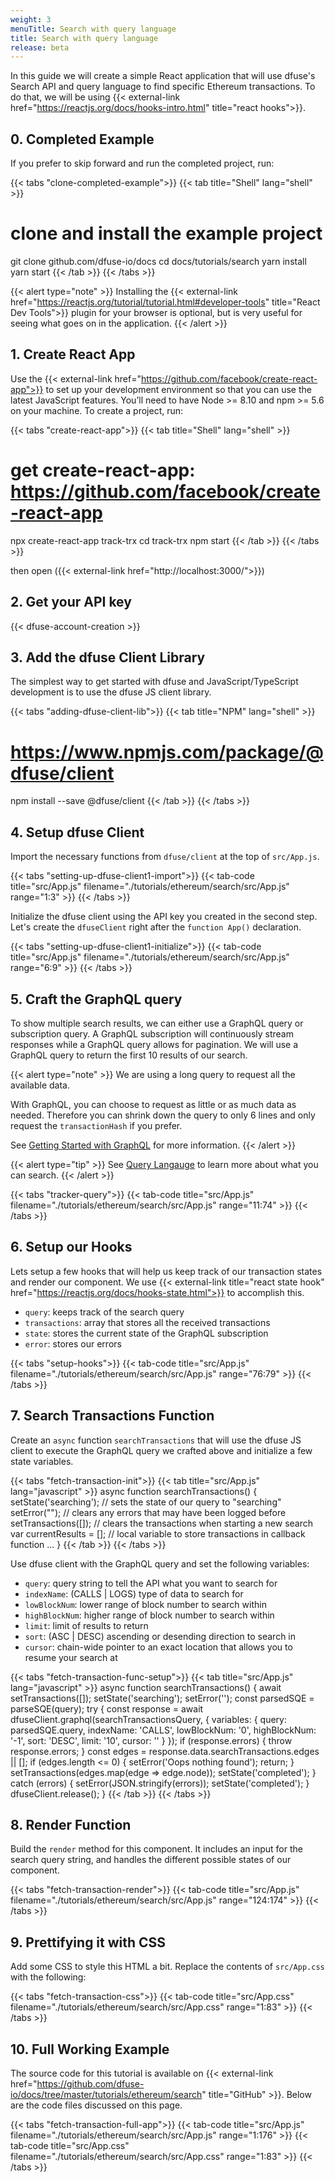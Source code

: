 ```yaml
---
weight: 3
menuTitle: Search with query language
title: Search with query language
release: beta
---
```


In this guide we will create a simple React application that will use dfuse's Search API and query language to find specific Ethereum transactions. To do that, we will be using {{< external-link href="https://reactjs.org/docs/hooks-intro.html" title="react hooks">}}.

## 0. Completed Example

If you prefer to skip forward and run the completed project, run:

{{< tabs "clone-completed-example">}}
{{< tab title="Shell" lang="shell" >}}
# clone and install the example project
git clone github.com/dfuse-io/docs
cd docs/tutorials/search
yarn install
yarn start
{{< /tab >}}
{{< /tabs >}}

{{< alert type="note" >}}
Installing the {{< external-link href="https://reactjs.org/tutorial/tutorial.html#developer-tools" title="React Dev Tools">}} plugin for your browser is optional, but is very useful for seeing what goes on in the application.
{{< /alert >}}

## 1. Create React App

Use the {{< external-link href="https://github.com/facebook/create-react-app">}} to set up your development environment so that you can use the latest JavaScript features. You’ll need to have Node >= 8.10 and npm >= 5.6 on your machine. To create a project, run:

{{< tabs "create-react-app">}}
{{< tab title="Shell" lang="shell" >}}
# get create-react-app: https://github.com/facebook/create-react-app
npx create-react-app track-trx
cd track-trx
npm start
{{< /tab >}}
{{< /tabs >}}

then open ({{< external-link href="http://localhost:3000/">}})

## 2. Get your API key

{{< dfuse-account-creation >}}

## 3. Add the dfuse Client Library

The simplest way to get started with dfuse and JavaScript/TypeScript development is to use the dfuse JS client library.

{{< tabs "adding-dfuse-client-lib">}}
{{< tab title="NPM" lang="shell" >}}
# https://www.npmjs.com/package/@dfuse/client
npm install --save @dfuse/client
{{< /tab >}}
{{< /tabs >}}

## 4. Setup dfuse Client

Import the necessary functions from `dfuse/client` at the top of `src/App.js`.

{{< tabs "setting-up-dfuse-client1-import">}}
{{< tab-code title="src/App.js" filename="./tutorials/ethereum/search/src/App.js" range="1:3" >}}
{{< /tabs >}}

Initialize the dfuse client using the API key you created in the second step. Let's create the `dfuseClient` right after the `function App()` declaration.

{{< tabs "setting-up-dfuse-client1-initialize">}}
{{< tab-code title="src/App.js" filename="./tutorials/ethereum/search/src/App.js" range="6:9" >}}
{{< /tabs >}}

## 5. Craft the GraphQL query

To show multiple search results, we can either use a GraphQL query or subscription query. A GraphQL subscription will continuously stream responses while a GraphQL query allows for pagination. We will use a GraphQL query to return the first 10 results of our search.

{{< alert type="note" >}}
We are using a long query to request all the available data.

With GraphQL, you can choose to request as little or as much data as needed. Therefore you can shrink down the query to only 6 lines and only request the `transactionHash` if you prefer.

See [Getting Started with GraphQL](/guides/core-concepts/graphql/) for more information.
{{< /alert >}}

{{< alert type="tip" >}}
See [Query Langauge](/guides/core-concepts/search-query-language/) to learn more about what you can search.
{{< /alert >}}

{{< tabs "tracker-query">}}
{{< tab-code title="src/App.js" filename="./tutorials/ethereum/search/src/App.js" range="11:74" >}}
{{< /tabs >}}

## 6. Setup our Hooks

Lets setup a few hooks that will help us keep track of our transaction states and render our component. We use {{< external-link title="react state hook" href="https://reactjs.org/docs/hooks-state.html">}} to accomplish this.

- `query`: keeps track of the search query
- `transactions`: array that stores all the received transactions
- `state`: stores the current state of the GraphQL subscription
- `error`: stores our errors

{{< tabs "setup-hooks">}}
{{< tab-code title="src/App.js" filename="./tutorials/ethereum/search/src/App.js" range="76:79" >}}
{{< /tabs >}}

## 7. Search Transactions Function

Create an `async` function `searchTransactions` that will use the dfuse JS client to execute the GraphQL query we crafted above and initialize a few state variables.

{{< tabs "fetch-transaction-init">}}
{{< tab title="src/App.js" lang="javascript" >}}
async function searchTransactions() {
  setState('searching'); // sets the state of our query to "searching"
  setError(""); // clears any errors that may have been logged before
  setTransactions([]); // clears the transactions when starting a new search
  var currentResults = []; // local variable to store transactions in callback function
  ...
}
{{< /tab >}}
{{< /tabs >}}

Use dfuse client with the GraphQL query and set the following variables:

- `query`: query string to tell the API what you want to search for
- `indexName`: (CALLS | LOGS) type of data to search for
- `lowBlockNum`: lower range of block number to search within
- `highBlockNum`: higher range of block number to search within
- `limit`: limit of results to return
- `sort`: (ASC | DESC) ascending or desending direction to search in
- `cursor`: chain-wide pointer to an exact location that allows you to resume your search at

{{< tabs "fetch-transaction-func-setup">}}
{{< tab title="src/App.js" lang="javascript" >}}
async function searchTransactions() {
  await setTransactions([]);
  setState('searching');
  setError('');
  const parsedSQE = parseSQE(query);
  try {
    const response = await dfuseClient.graphql(searchTransactionsQuery, {
    variables: {
      query: parsedSQE.query,
      indexName: 'CALLS',
      lowBlockNum: '0',
      highBlockNum: '-1',
      sort: 'DESC',
      limit: '10',
      cursor: ''
    }
  });
    if (response.errors) {
      throw response.errors;
    }
    const edges = response.data.searchTransactions.edges || [];
    if (edges.length <= 0) {
      setError('Oops nothing found');
      return;
    }
    setTransactions(edges.map(edge => edge.node));
    setState('completed');
  } catch (errors) {
    setError(JSON.stringify(errors));
    setState('completed');
  }
  dfuseClient.release();
}
{{< /tab >}}
{{< /tabs >}}

## 8. Render Function

Build the `render` method for this component. It includes an input for the search query string, and handles the different possible states of our component.

{{< tabs "fetch-transaction-render">}}
{{< tab-code title="src/App.js" filename="./tutorials/ethereum/search/src/App.js" range="124:174" >}}
{{< /tabs >}}

## 9. Prettifying it with CSS

Add some CSS to style this HTML a bit. Replace the contents of `src/App.css` with the following:

{{< tabs "fetch-transaction-css">}}
{{< tab-code title="src/App.css" filename="./tutorials/ethereum/search/src/App.css" range="1:83" >}}
{{< /tabs >}}

## 10. Full Working Example

The source code for this tutorial is available on {{< external-link href="https://github.com/dfuse-io/docs/tree/master/tutorials/ethereum/search" title="GitHub" >}}. Below are the code files discussed on this page.

{{< tabs "fetch-transaction-full-app">}}
{{< tab-code title="src/App.js" filename="./tutorials/ethereum/search/src/App.js" range="1:176" >}}
{{< tab-code title="src/App.css" filename="./tutorials/ethereum/search/src/App.css" range="1:83" >}}
{{< /tabs >}}
